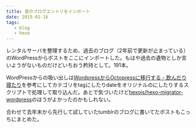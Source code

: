 ```yaml
---
title: 昔のブログエントリをインポート
date: 2015-01-16
tags:
   - blog
   - hexo
---
```


レンタルサーバを整理するため、過去のブログ（2年前で更新が止まっている）のWordPressからポストをここにインポートした。もはや過去の遺物としか言いようがないものだけどいちおう矜持として。191本。

WordPressからの吸い出しは[WordpressからOctopressに移行する - 飲んだり寝たり][1]を参考にしてカテゴリをtagにしたりdateをオリジナルのにしたりするスクリプトで処理して取り込んだ。あとで気づいたけど[hexojs/hexo-migrator-wordpress][2]のほうがよかったのかもしれない。

合わせて去年末から先行して試していたtumblrのブログに書いてたポストもこっちにまとめた。

[1]:	http://nomnel.net/blog/wordpress-to-octopress/
[2]:	https://github.com/hexojs/hexo-migrator-wordpress